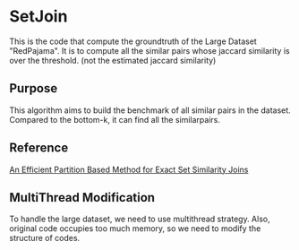 # SetJoin

This is the code that compute the groundtruth of the Large Dataset "RedPajama".
It is to compute all the similar pairs whose jaccard similarity is over the threshold. (not the estimated jaccard similarity)

## Purpose
This algorithm aims to build the benchmark of all similar pairs in the dataset. Compared to the bottom-k, it can find all the similarpairs.

## Reference
[An Efficient Partition Based Method for Exact Set Similarity Joins](https://people.cs.rutgers.edu/~dd903/assets/papers/vldb16-setjoin.pdf)

## MultiThread Modification
To handle the large dataset, we need to use multithread strategy.
Also, original code occupies too much memory, so we need to modify the structure of codes.



